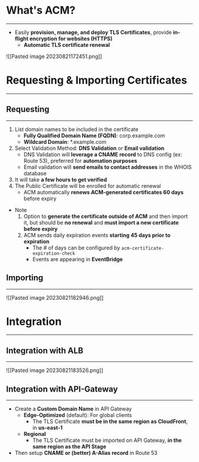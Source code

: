 # What's ACM?
---

* Easily **provision, manage, and deploy TLS Certificates**, provide **in-flight encryption for websites (HTTPS)**
	* **Automatic TLS certificate renewal**

![[Pasted image 20230821172451.png]]

# Requesting & Importing Certificates
---

## Requesting
---

1. List domain names to be included in the certificate 
	* **Fully Qualified Domain Name (FQDN)**: corp.example.com 
	* **Wildcard Domain**: *.example.com
2. Select Validation Method: **DNS Validation** or **Email validation**
	* DNS Validation will **leverage a CNAME record** to DNS config (ex: Route 53), preferred for **automation purposes**
	* Email validation will **send emails to contact addresses** in the WHOIS database
3. It will take **a few hours to get verified**
4. The Public Certificate will be enrolled for automatic renewal
	* ACM automatically **renews ACM-generated certificates 60 days** before expiry

* Note
	1. Option to **generate the certificate outside of ACM** and then import it, but should be **no renewal** and **must import a new certificate before expiry**
	2. ACM sends daily expiration events **starting 45 days prior to expiration**
		* The # of days can be configured by `acm-certificate-expiration-check`
		* Events are appearing in **EventBridge**

## Importing
---


![[Pasted image 20230821182946.png]]

# Integration
---

## Integration with ALB
---

 ![[Pasted image 20230821183526.png]]


## Integration with API-Gateway
---

* Create a **Custom Domain Name** in API Gateway
	* **Edge-Optimized** (default): For global clients
		* The TLS Certificate **must be in the same region as CloudFront**, in **us-east-1**
	* **Regional**
		* The TLS Certificate must be imported on API Gateway, **in the same region as the API Stage**
* Then setup **CNAME or (better) A-Alias record** in Route 53
